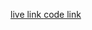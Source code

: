 [live link ](https://movie-db-pi-two.vercel.app/)
[code link ](https://github.com/Learn-with-Sumit/batch-2-assignment-8-moviedb-kayes360)